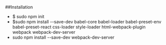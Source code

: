 ##Installation

<ul>
    <li>$ sudo npm init </li>
    <li>$sudo npm install --save-dev babel-core babel-loader babel-preset-env babel-preset-react css-loader style-loader html-webpack-plugin webpack webpack-dev-server </li>
    <li>sudo npm install --save-dev webpack-dev-server </li>
</ul>
